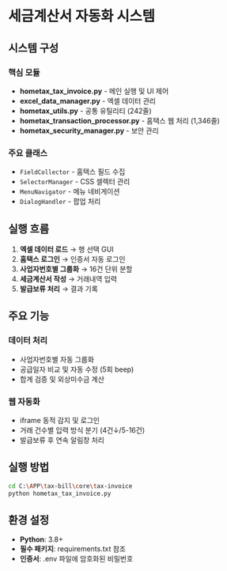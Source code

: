 <!-- 📁 C:\APP\tax-bill\core\tax-invoice\README.md -->
<!-- Create at 2508312118 Ver1.00 -->
# 세금계산서 자동화 시스템

## 시스템 구성

### 핵심 모듈
- **hometax_tax_invoice.py** - 메인 실행 및 UI 제어
- **excel_data_manager.py** - 엑셀 데이터 관리
- **hometax_utils.py** - 공통 유틸리티 (242줄)
- **hometax_transaction_processor.py** - 홈택스 웹 처리 (1,346줄)
- **hometax_security_manager.py** - 보안 관리

### 주요 클래스
- `FieldCollector` - 홈택스 필드 수집
- `SelectorManager` - CSS 셀렉터 관리  
- `MenuNavigator` - 메뉴 네비게이션
- `DialogHandler` - 팝업 처리

## 실행 흐름

1. **엑셀 데이터 로드** → 행 선택 GUI
2. **홈택스 로그인** → 인증서 자동 로그인
3. **사업자번호별 그룹화** → 16건 단위 분할
4. **세금계산서 작성** → 거래내역 입력
5. **발급보류 처리** → 결과 기록

## 주요 기능

### 데이터 처리
- 사업자번호별 자동 그룹화
- 공급일자 비교 및 자동 수정 (5회 beep)
- 합계 검증 및 외상미수금 계산

### 웹 자동화
- iframe 동적 감지 및 로그인
- 거래 건수별 입력 방식 분기 (4건↓/5-16건)
- 발급보류 후 연속 알림창 처리

## 실행 방법

```bash
cd C:\APP\tax-bill\core\tax-invoice
python hometax_tax_invoice.py
```

## 환경 설정

- **Python**: 3.8+
- **필수 패키지**: requirements.txt 참조
- **인증서**: .env 파일에 암호화된 비밀번호